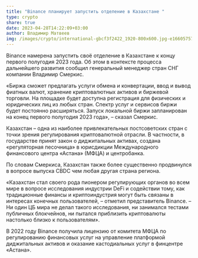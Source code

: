 ```yaml
---
title: "Binance планирует запустить отделение в Казахстане "
type: crypto
share: true
date: 2023-04-28T14:22:09+03:00
author: Владимир Матвеев
img: /images/crypto/international-gbcf3f2422_1920-800x600.jpg-e1660575769994.webp
---
```

Binance намерена запустить своё отделение в Казахстане к концу первого полугодия 2023 года. Об этом в контексте процесса дальнейшего развития сообщил генеральный менеджер стран СНГ компании Владимир Смеркис.

«Биржа сможет предлагать услуги обмена и конвертации, ввод и вывод фиатных валют, хранение криптовалютных активов и биржевой торговли. На площадке будет доступна регистрация для физических и юридических лиц из любых стран. Спектр услуг и сервисов биржи будет постоянно расширяться. Запуск локальной биржи запланирован на конец первого полугодия 2023 года», – сказал Смеркис.

Казахстан – одна из наиболее привлекательных постсоветских стран с точки зрения регулирования криптовалютной отрасли. В частности, в государстве принят закон о диджитальных активах, создана «регуляторная песочница» в юрисдикции Международного финансового центра «Астана» (МФЦА) и центробанка.

По словам Смеркиса, Казахстан также более существенно продвинулся в вопросе выпуска CBDC чем любая другая страна региона.

«Казахстан стал своего рода пионером регулирующих органов во всем мире в вопросе исследования индустрии DeFi и содействии тому, как традиционные финансы и криптоиндустрия могут быть связаны в интересах конечных пользователей, – отметил представитель Binance. – Ни один ЦБ мира не делал такого исследования, ни занимался тестами публичных блокчейнов, ни пытался приблизить криптовалюты настолько близко к пользователям».

В 2022 году Binance получила лицензию от комитета МФЦА по регулированию финансовых услуг на управление платформой диджитальных активов и оказание кастодиальных услуг в финцентре «Астана».